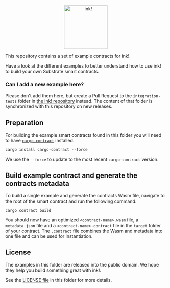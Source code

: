 <div align="center">
   <img src="./.images/ink-logo-glow.svg" alt="ink!" height="136" />
</div>

This repository contains a set of example contracts for ink!.

Have a look at the different examples to better understand how to use ink! to build your own Substrate smart contracts.

### Can I add a new example here?

Please don't add them here, but create a Pull Request to the `integration-tests` folder in [the ink! repository](https://github.com/paritytech/ink) instead.
The content of that folder is synchronized with this repository on new releases.

## Preparation

For building the example smart contracts found in this folder you will need to have [`cargo-contract`](https://github.com/paritytech/cargo-contract) installed.

```
cargo install cargo-contract --force
```

We use the `--force` to update to the most recent `cargo-contract` version.

## Build example contract and generate the contracts metadata

To build a single example and generate the contracts Wasm file, navigate to the root of the smart contract and run the following command:

`cargo contract build`

You should now have an optimized `<contract-name>.wasm` file, a `metadata.json` file and a `<contract-name>.contract` file in the `target` folder of your contract.
The `.contract` file combines the Wasm and metadata into one file and can be used for instantiation.

## License

The examples in this folder are released into the public domain.
We hope they help you build something great with ink!.

See the [LICENSE file](LICENSE) in this folder for more details.
